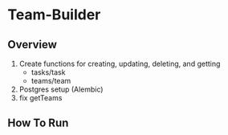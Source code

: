# Team-Builder

## Overview
1. Create functions for creating, updating, deleting, and getting
    - tasks/task
    - teams/team
2. Postgres setup (Alembic)
3. fix getTeams

## How To Run